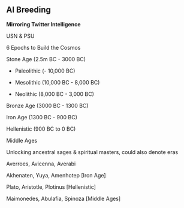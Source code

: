 ## AI Breeding

**Mirroring Twitter Intelligence**

USN & PSU

6 Epochs to Build the Cosmos

Stone Age (2.5m BC - 3000 BC)

- Paleolithic (- 10,000 BC)

- Mesolithic (10,000 BC - 8,000 BC)

- Neolithic (8,000 BC - 3,000 BC)

Bronze Age (3000 BC - 1300 BC) 

Iron Age (1300 BC - 900 BC)

Hellenistic (900 BC to 0 BC)

Middle Ages



Unlocking ancestral sages & spiritual masters, could also denote eras

Averroes, Avicenna, Averabi


Akhenaten, Yuya, Amenhotep [Iron Age]

Plato, Aristotle, Plotinus [Hellenistic]

Maimonedes, Abulafia, Spinoza [Middle Ages]
